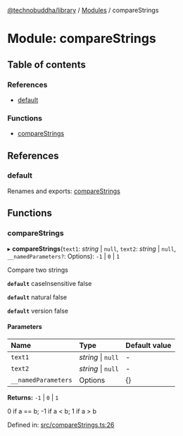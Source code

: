 [@technobuddha/library](../..) / [Modules](../Modules.md) / compareStrings

# Module: compareStrings

## Table of contents

### References

- [default](comparestrings.md#default)

### Functions

- [compareStrings](comparestrings.md#comparestrings)

## References

### default

Renames and exports: [compareStrings](comparestrings.md#comparestrings)

## Functions

### compareStrings

▸ **compareStrings**(`text1`: *string* \| ``null``, `text2`: *string* \| ``null``, `__namedParameters?`: Options): ``-1`` \| ``0`` \| ``1``

Compare two strings

**`default`** caseInsensitive false

**`default`** natural false

**`default`** version false

#### Parameters

| Name | Type | Default value |
| :------ | :------ | :------ |
| `text1` | *string* \| ``null`` | - |
| `text2` | *string* \| ``null`` | - |
| `__namedParameters` | Options | {} |

**Returns:** ``-1`` \| ``0`` \| ``1``

0 if a == b; -1 if a < b; 1 if a > b

Defined in: [src/compareStrings.ts:26](../src/compareStrings.ts#L26)
